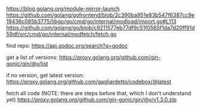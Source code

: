 https://blog.golang.org/module-mirror-launch
https://github.com/golang/gofrontend/blob/2c390ba951e83b547f6387cc9e19436c085b3775/libgo/go/cmd/go/internal/modload/import.go#L113
https://github.com/golang/go/blob/c9211577eb77df9c51f0565f1da7d20ff91d59df/src/cmd/go/internal/modfetch/fetch.go

find repo:
	https://api.godoc.org/search?q=godoc

get a list of versions:
	https://proxy.golang.org/github.com/gin-gonic/gin/@v/list

if no version, get latest version:
	https://proxy.golang.org/github.com/gagliardetto/codebox/@latest

fetch all code (NOTE: there are steps before that, which I don't understand yet)
	https://proxy.golang.org/github.com/gin-gonic/gin/@v/v1.3.0.zip